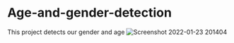 # Age-and-gender-detection

This project detects our gender and age
![Screenshot 2022-01-23 201404](https://user-images.githubusercontent.com/86012289/150684026-d7650a05-dd58-4c51-ae13-59e89e1d0a8f.png)
